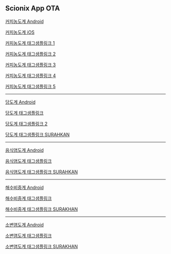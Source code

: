 ## Scionix App OTA
<!--
[당도계 iOS](itms-services://?action=download-manifest&url=https://dl.dropboxusercontent.com/s/s7x8mad9vin949y/br.plist)
-->
[커피농도계 Android](https://dl.dropboxusercontent.com/s/s5q6471gqoau3yu/app-ct0101.apk)

[커피농도계 iOS](itms-services://?action=download-manifest&url=https://dl.dropboxusercontent.com/s/h1bfs0122bk6rf0/ct.plist)

[커피농도계 태그샘플링크 1](https://ct01.page.link/?link=https%3A%2F%2Fhome%3Fparam%3DSCIONIX%7C3%7C50%7C2%7C2%7C2%7C0%7C0%7C0%7C1%7C0100%7C210706%7C2%7C1%7C00%7C0000%7C0000%7C000000000%7C00000012%7C00000244%7C00000214%7C00000000%7C00000000&isi=284815942&apn=kr.co.jjansunyi.scionix-br0101&efr=1)

[커피농도계 태그샘플링크 2](https://ct01.page.link/?link=https%3A%2F%2Fhome%3Fparam%3DSCIONIX%7C3%7C50%7C2%7C2%7C2%7C0%7C0%7C0%7C1%7C0100%7C210706%7C2%7C1%7C00%7C0000%7C0000%7C000000000%7C00000009%7C00000274%7C00000214%7C00000000%7C00000000&isi=284815942&apn=kr.co.jjansunyi.scionix-br0101&efr=1)

[커피농도계 태그샘플링크 3](https://ct01.page.link/?link=https%3A%2F%2Fhome%3Fparam%3DSCIONIX%7C3%7C50%7C2%7C2%7C2%7C0%7C0%7C0%7C1%7C0100%7C210706%7C2%7C1%7C00%7C0000%7C0000%7C000000000%7C00000011%7C00000284%7C00000214%7C00000000%7C00000000&isi=284815942&apn=kr.co.jjansunyi.scionix-br0101&efr=1)

[커피농도계 태그샘플링크 4](https://ct01.page.link/?link=https%3A%2F%2Fhome%3Fparam%3DSCIONIX%7C3%7C50%7C2%7C2%7C2%7C0%7C0%7C0%7C1%7C0100%7C210706%7C2%7C1%7C00%7C0000%7C0000%7C000000000%7C00000010%7C00000244%7C00000214%7C00000000%7C00000000&isi=284815942&apn=kr.co.jjansunyi.scionix-br0101&efr=1)

[커피농도계 태그샘플링크 5](https://ct01.page.link/?link=https%3A%2F%2Fhome%3Fparam%3DSCIONIX%7C3%7C50%7C2%7C2%7C2%7C0%7C0%7C0%7C1%7C0100%7C210706%7C2%7C1%7C00%7C0000%7C0000%7C000000000%7C00000013%7C00000264%7C00000214%7C00000000%7C00000000&isi=284815942&apn=kr.co.jjansunyi.scionix-br0101&efr=1)
- - -
[당도계 Android](https://dl.dropboxusercontent.com/s/06dkuqmgqu6xf6r/app-br0101.apk)

[당도계 태그샘플링크](https://br01.page.link/?link=https%3A%2F%2Fhome%3Fparam%3DSCIONIX%7C4%7C50%7C2%7C2%7C2%7C0%7C0%7C0%7C1%7C0100%7C210706%7C1%7C1%7C00%7C0000%7C0000%7C000000000%7C00000123%7C00000234%7C00000234%7C00000000%7C00000000&isi=284815942&apn=kr.co.jjansunyi.scionix-br0101&efr=1)

[당도계 태그샘플링크 2](https://br01.page.link/?link=https%3A%2F%2Fhome%3Fparam%3DSCIONIX%7C4%7C50%7C2%7C2%7C2%7C0%7C0%7C0%7C1%7C0100%7C210706%7C2%7C1%7C00%7C0000%7C0000%7C000000000%7C00000133%7C00000244%7C00000214%7C00000000%7C00000000&isi=284815942&apn=kr.co.jjansunyi.scionix-br0101&efr=1)

[당도계 태그샘플링크 SURAHKAN](https://br01.page.link/?link=https%3A%2F%2Fhome%3Fparam%3DSCIONIX%7C4%7C50%7C3%7C2%7C0%7C0%7C0%7C0%7C1%7C0100%7C210706%7C2%7C1%7C00%7C0000%7C0000%7C000000000%7C00003538%7C00000246%7C00000000%7C00000000%7C00000000&isi=284815942&apn=kr.co.jjansunyi.scionix-br0101&efr=1)
- - -
<!--
[음식염도계 iOS](itms-services://?action=download-manifest&url=https://dl.dropboxusercontent.com/s/ire44ln71d3n8jm/st.plist)
-->
[음식염도계 Android](https://dl.dropboxusercontent.com/s/ko6a1mdj3pr2rku/app-st0101.apk)

[음식염도계 태그샘플링크](https://st01.page.link/?link=https%3A%2F%2Fhome%3Fparam%3DSCIONIX%7C5%7C05%7C2%7C2%7C2%7C0%7C0%7C0%7C1%7C0100%7C210706%7C1%7C1%7C00%7C0000%7C0000%7C000000000%7C00000123%7C00000234%7C00000234%7C00000000%7C00000000&isi=284815942&apn=kr.co.jjansunyi.scionix-st0101&efr=1)

[음식염도계 태그샘플링크 SURAHKAN](https://st01.page.link/?link=https%3A%2F%2Fhome%3Fparam%3DSCIONIX%7C5%7C05%7C3%7C2%7C0%7C0%7C0%7C0%7C1%7C0100%7C210706%7C2%7C1%7C00%7C0000%7C0000%7C000000000%7C00000226%7C00000245%7C00000000%7C00000000%7C00000000&isi=284815942&apn=kr.co.jjansunyi.scionix-br0101&efr=1)
- - -
<!--
[해수비중계 iOS](itms-services://?action=download-manifest&url=https://dl.dropboxusercontent.com/s/4397sr7c60xe3ou/sg.plist)
-->
[해수비중계 Android](https://dl.dropboxusercontent.com/s/bitf5p88ho8euco/app-sg0101.apk)

[해수비중계 태그샘플링크](https://sg01.page.link/?link=https%3A%2F%2Fhome%3Fparam%3DSCIONIX%7C1%7C50%7C2%7C2%7C2%7C0%7C0%7C0%7C1%7C0100%7C210706%7C1%7C1%7C00%7C0000%7C0000%7C000000000%7C00000123%7C00000234%7C00000234%7C00000000%7C00000000&isi=284815942&apn=kr.co.jjansunyi.scionix-sg0101&efr=1)

[해수비중계 태그샘플링크 SURAKHAN](https://sg01.page.link/?link=https%3A%2F%2Fhome%3Fparam%3DSCIONIX%7C1%7C50%7C2%7C2%7C4%7C0%7C0%7C0%7C1%7C0100%7C210706%7C2%7C1%7C00%7C0000%7C0000%7C000000000%7C00000227%7C00000235%7C00001026%7C00000000%7C00000000&isi=284815942&apn=kr.co.jjansunyi.scionix-sg0101&efr=1)
- - -
<!--
[소변염도계 iOS](itms-services://?action=download-manifest&url=https://dl.dropboxusercontent.com/s/otaqdsa3bnytwvx/un.plist)
-->
[소변염도계 Android](https://dl.dropboxusercontent.com/s/q8tnykonjpsivi3/app-un0101.apk)

[소변염도계 태그샘플링크](https://un01.page.link/?link=https%3A%2F%2Fhome%3Fparam%3DSCIONIX%7C2%7C50%7C3%7C2%7C1%7C0%7C0%7C0%7C1%7C0100%7C210706%7C1%7C1%7C00%7C0000%7C0000%7C000000000%7C00000123%7C00000234%7C00000234%7C00000000%7C00000000&isi=284815942&apn=kr.co.jjansunyi.scionix-un0101&efr=1)

[소변염도계 태그샘플링크 SURAKHAN](https://un01.page.link/?link=https%3A%2F%2Fhome%3Fparam%3DSCIONIX%7C2%7C02%7C3%7C0%7C1%7C0%7C0%7C0%7C1%7C0100%7C210706%7C2%7C1%7C00%7C0000%7C0000%7C000000000%7C00000191%7C00000000%7C00001026%7C00000000%7C00000000&isi=284815942&apn=kr.co.jjansunyi.scionix-un0101&efr=1)
